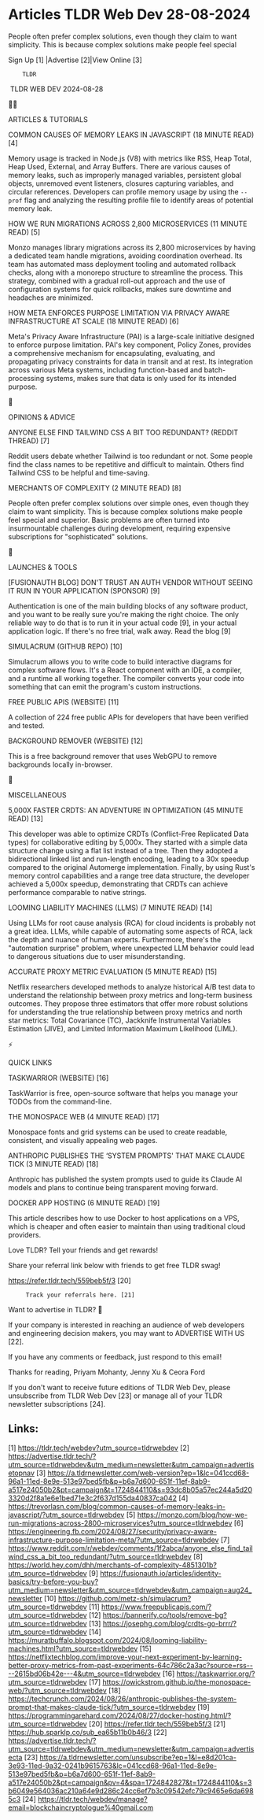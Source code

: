 # Articles TLDR Web Dev 28-08-2024

People often prefer complex solutions, even though they claim to want
simplicity. This is because complex solutions make people feel
special  

 Sign Up [1] |Advertise [2]|View Online [3] 

		TLDR 

 TLDR WEB DEV 2024-08-28

🧑‍💻 

ARTICLES & TUTORIALS

 COMMON CAUSES OF MEMORY LEAKS IN JAVASCRIPT (18 MINUTE READ) [4] 

 Memory usage is tracked in Node.js (V8) with metrics like RSS, Heap
Total, Heap Used, External, and Array Buffers. There are various
causes of memory leaks, such as improperly managed variables,
persistent global objects, unremoved event listeners, closures
capturing variables, and circular references. Developers can profile
memory usage by using the `--prof` flag and analyzing the resulting
profile file to identify areas of potential memory leak. 

 HOW WE RUN MIGRATIONS ACROSS 2,800 MICROSERVICES (11 MINUTE READ) [5]


 Monzo manages library migrations across its 2,800 microservices by
having a dedicated team handle migrations, avoiding coordination
overhead. Its team has automated mass deployment tooling and automated
rollback checks, along with a monorepo structure to streamline the
process. This strategy, combined with a gradual roll-out approach and
the use of configuration systems for quick rollbacks, makes sure
downtime and headaches are minimized. 

 HOW META ENFORCES PURPOSE LIMITATION VIA PRIVACY AWARE INFRASTRUCTURE
AT SCALE (18 MINUTE READ) [6] 

 Meta's Privacy Aware Infrastructure (PAI) is a large-scale initiative
designed to enforce purpose limitation. PAI's key component, Policy
Zones, provides a comprehensive mechanism for encapsulating,
evaluating, and propagating privacy constraints for data in transit
and at rest. Its integration across various Meta systems, including
function-based and batch-processing systems, makes sure that data is
only used for its intended purpose. 

🧠 

OPINIONS & ADVICE

 ANYONE ELSE FIND TAILWIND CSS A BIT TOO REDUNDANT? (REDDIT THREAD)
[7] 

 Reddit users debate whether Tailwind is too redundant or not. Some
people find the class names to be repetitive and difficult to
maintain. Others find Tailwind CSS to be helpful and time-saving. 

 MERCHANTS OF COMPLEXITY (2 MINUTE READ) [8] 

 People often prefer complex solutions over simple ones, even though
they claim to want simplicity. This is because complex solutions make
people feel special and superior. Basic problems are often turned into
insurmountable challenges during development, requiring expensive
subscriptions for "sophisticated" solutions. 

🚀 

LAUNCHES & TOOLS

 [FUSIONAUTH BLOG] DON'T TRUST AN AUTH VENDOR WITHOUT SEEING IT RUN IN
YOUR APPLICATION (SPONSOR) [9] 

 Authentication is one of the main building blocks of any software
product, and you want to be really sure you're making the right
choice. The only reliable way to do that is to run it in your actual
code [9], in your actual application logic. If there's no free trial,
walk away. Read the blog [9] 

 SIMULACRUM (GITHUB REPO) [10] 

 Simulacrum allows you to write code to build interactive diagrams for
complex software flows. It's a React component with an IDE, a
compiler, and a runtime all working together. The compiler converts
your code into something that can emit the program's custom
instructions. 

 FREE PUBLIC APIS (WEBSITE) [11] 

 A collection of 224 free public APIs for developers that have been
verified and tested. 

 BACKGROUND REMOVER (WEBSITE) [12] 

 This is a free background remover that uses WebGPU to remove
backgrounds locally in-browser. 

🎁 

MISCELLANEOUS

 5,000X FASTER CRDTS: AN ADVENTURE IN OPTIMIZATION (45 MINUTE READ)
[13] 

 This developer was able to optimize CRDTs (Conflict-Free Replicated
Data types) for collaborative editing by 5,000x. They started with a
simple data structure change using a flat list instead of a tree. Then
they adopted a bidirectional linked list and run-length encoding,
leading to a 30x speedup compared to the original Automerge
implementation. Finally, by using Rust's memory control capabilities
and a range tree data structure, the developer achieved a 5,000x
speedup, demonstrating that CRDTs can achieve performance comparable
to native strings. 

 LOOMING LIABILITY MACHINES (LLMS) (7 MINUTE READ) [14] 

 Using LLMs for root cause analysis (RCA) for cloud incidents is
probably not a great idea. LLMs, while capable of automating some
aspects of RCA, lack the depth and nuance of human experts.
Furthermore, there's the "automation surprise" problem, where
unexpected LLM behavior could lead to dangerous situations due to user
misunderstanding. 

 ACCURATE PROXY METRIC EVALUATION (5 MINUTE READ) [15] 

 Netflix researchers developed methods to analyze historical A/B test
data to understand the relationship between proxy metrics and
long-term business outcomes. They propose three estimators that offer
more robust solutions for understanding the true relationship between
proxy metrics and north star metrics: Total Covariance (TC), Jackknife
Instrumental Variables Estimation (JIVE), and Limited Information
Maximum Likelihood (LIML). 

⚡ 

QUICK LINKS

 TASKWARRIOR (WEBSITE) [16] 

 TaskWarrior is free, open-source software that helps you manage your
TODOs from the command-line. 

 THE MONOSPACE WEB (4 MINUTE READ) [17] 

 Monospace fonts and grid systems can be used to create readable,
consistent, and visually appealing web pages. 

 ANTHROPIC PUBLISHES THE ‘SYSTEM PROMPTS' THAT MAKE CLAUDE TICK (3
MINUTE READ) [18] 

 Anthropic has published the system prompts used to guide its Claude
AI models and plans to continue being transparent moving forward. 

 DOCKER APP HOSTING (6 MINUTE READ) [19] 

 This article describes how to use Docker to host applications on a
VPS, which is cheaper and often easier to maintain than using
traditional cloud providers. 

Love TLDR? Tell your friends and get rewards!

 Share your referral link below with friends to get free TLDR swag! 

 https://refer.tldr.tech/559beb5f/3 [20] 

		 Track your referrals here. [21] 

Want to advertise in TLDR? 📰

 If your company is interested in reaching an audience of web
developers and engineering decision makers, you may want to ADVERTISE
WITH US [22]. 

 If you have any comments or feedback, just respond to this email! 

Thanks for reading, 
Priyam Mohanty, Jenny Xu & Ceora Ford 

If you don't want to receive future editions of TLDR Web Dev, please
unsubscribe from TLDR Web Dev [23] or manage all of your TLDR
newsletter subscriptions [24]. 

 

Links:
------
[1] https://tldr.tech/webdev?utm_source=tldrwebdev
[2] https://advertise.tldr.tech/?utm_source=tldrwebdev&utm_medium=newsletter&utm_campaign=advertisetopnav
[3] https://a.tldrnewsletter.com/web-version?ep=1&lc=041ccd68-96a1-11ed-8e9e-513e97bed5fb&p=b6a7d600-651f-11ef-8ab9-a517e24050b2&pt=campaign&t=1724844110&s=93dc8b05a57ec244a5d203320d2f8a1e6e1bed71e3c2f637d155da40837ca042
[4] https://trevorlasn.com/blog/common-causes-of-memory-leaks-in-javascript/?utm_source=tldrwebdev
[5] https://monzo.com/blog/how-we-run-migrations-across-2800-microservices?utm_source=tldrwebdev
[6] https://engineering.fb.com/2024/08/27/security/privacy-aware-infrastructure-purpose-limitation-meta/?utm_source=tldrwebdev
[7] https://www.reddit.com/r/webdev/comments/1f2abca/anyone_else_find_tailwind_css_a_bit_too_redundant/?utm_source=tldrwebdev
[8] https://world.hey.com/dhh/merchants-of-complexity-4851301b?utm_source=tldrwebdev
[9] https://fusionauth.io/articles/identity-basics/try-before-you-buy?utm_medium=newsletter&utm_source=tldrwebdev&utm_campaign=aug24_newsletter
[10] https://github.com/metz-sh/simulacrum?utm_source=tldrwebdev
[11] https://www.freepublicapis.com/?utm_source=tldrwebdev
[12] https://bannerify.co/tools/remove-bg?utm_source=tldrwebdev
[13] https://josephg.com/blog/crdts-go-brrr/?utm_source=tldrwebdev
[14] https://muratbuffalo.blogspot.com/2024/08/looming-liability-machines.html?utm_source=tldrwebdev
[15] https://netflixtechblog.com/improve-your-next-experiment-by-learning-better-proxy-metrics-from-past-experiments-64c786c2a3ac?source=rss----2615bd06b42e---4&utm_source=tldrwebdev
[16] https://taskwarrior.org/?utm_source=tldrwebdev
[17] https://owickstrom.github.io/the-monospace-web/?utm_source=tldrwebdev
[18] https://techcrunch.com/2024/08/26/anthropic-publishes-the-system-prompt-that-makes-claude-tick/?utm_source=tldrwebdev
[19] https://programmingarehard.com/2024/08/27/docker-hosting.html/?utm_source=tldrwebdev
[20] https://refer.tldr.tech/559beb5f/3
[21] https://hub.sparklp.co/sub_ea65b11b0b46/3
[22] https://advertise.tldr.tech/?utm_source=tldrwebdev&utm_medium=newsletter&utm_campaign=advertisecta
[23] https://a.tldrnewsletter.com/unsubscribe?ep=1&l=e8d201ca-3e93-11ed-9a32-0241b9615763&lc=041ccd68-96a1-11ed-8e9e-513e97bed5fb&p=b6a7d600-651f-11ef-8ab9-a517e24050b2&pt=campaign&pv=4&spa=1724842827&t=1724844110&s=3b6049e564036ac210a64e9d286c24cc6ef7b3c09542efc79c9465e6da6985c3
[24] https://tldr.tech/webdev/manage?email=blockchaincryptologue%40gmail.com